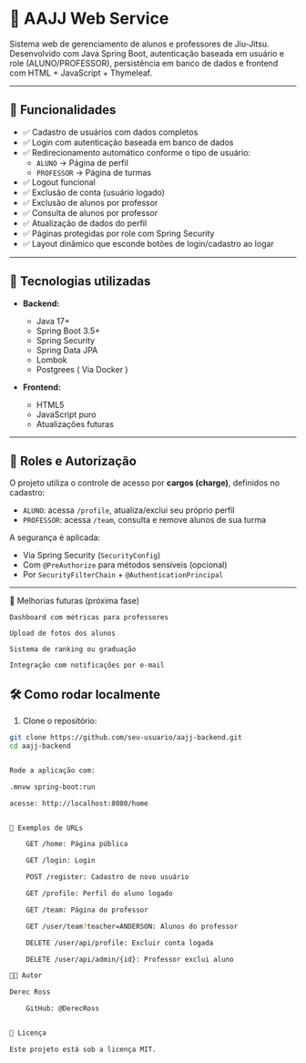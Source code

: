 # 🥋 AAJJ Web Service

Sistema web de gerenciamento de alunos e professores de Jiu-Jitsu. Desenvolvido com Java Spring Boot, autenticação baseada em usuário e role (ALUNO/PROFESSOR), persistência em banco de dados e frontend com HTML + JavaScript + Thymeleaf.

---

## 🚀 Funcionalidades

- ✅ Cadastro de usuários com dados completos
- ✅ Login com autenticação baseada em banco de dados
- ✅ Redirecionamento automático conforme o tipo de usuário:
  - `ALUNO` → Página de perfil
  - `PROFESSOR` → Página de turmas
- ✅ Logout funcional
- ✅ Exclusão de conta (usuário logado)
- ✅ Exclusão de alunos por professor
- ✅ Consulta de alunos por professor
- ✅ Atualização de dados do perfil
- ✅ Páginas protegidas por role com Spring Security
- ✅ Layout dinâmico que esconde botões de login/cadastro ao logar

---

## 🔐 Tecnologias utilizadas

- **Backend:**
  - Java 17+
  - Spring Boot 3.5+
  - Spring Security
  - Spring Data JPA
  - Lombok
  - Postgrees ( Via Docker )
  
- **Frontend:**
  - HTML5
  - JavaScript puro
  - Atualizações futuras

---

## 🧠 Roles e Autorização

O projeto utiliza o controle de acesso por **cargos (charge)**, definidos no cadastro:

- `ALUNO`: acessa `/profile`, atualiza/exclui seu próprio perfil
- `PROFESSOR`: acessa `/team`, consulta e remove alunos de sua turma

A segurança é aplicada:

- Via Spring Security (`SecurityConfig`)
- Com `@PreAuthorize` para métodos sensíveis (opcional)
- Por `SecurityFilterChain` + `@AuthenticationPrincipal`

---

📌 Melhorias futuras (próxima fase)

    Dashboard com métricas para professores

    Upload de fotos dos alunos

    Sistema de ranking ou graduação

    Integração com notificações por e-mail

## 🛠️ Como rodar localmente

1. Clone o repositório:

```bash
git clone https://github.com/seu-usuario/aajj-backend.git
cd aajj-backend


Rode a aplicação com:

.mnvw spring-boot:run

acesse: http://localhost:8080/home


🧪 Exemplos de URLs

    GET /home: Página pública

    GET /login: Login

    POST /register: Cadastro de novo usuário

    GET /profile: Perfil do aluno logado

    GET /team: Página do professor

    GET /user/team?teacher=ANDERSON: Alunos do professor

    DELETE /user/api/profile: Excluir conta logada

    DELETE /user/api/admin/{id}: Professor exclui aluno

👨‍💻 Autor

Derec Ross

    GitHub: @DerecRoss


📝 Licença

Este projeto está sob a licença MIT.
